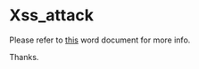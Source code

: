 # Xss_attack

Please refer to [this](https://github.com/juju-e/Xss_attack/blob/master/Xss_documentation.docx) word document for more info.

Thanks.

